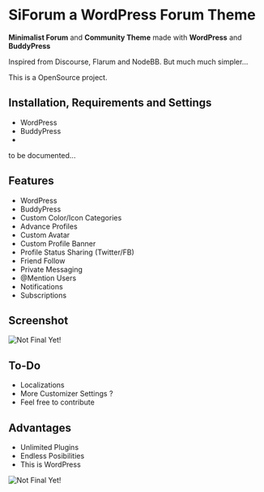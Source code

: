 # SiForum a WordPress Forum Theme 

**Minimalist Forum** and **Community Theme** made with **WordPress** and **BuddyPress**

Inspired from Discourse, Flarum and NodeBB. But much much simpler...

This is a OpenSource project. 




## Installation, Requirements and Settings

- WordPress
- BuddyPress
- 

to be documented...

## Features
 
- WordPress
- BuddyPress
- Custom Color/Icon Categories
- Advance Profiles
- Custom Avatar
- Custom Profile Banner
- Profile Status Sharing (Twitter/FB)
- Friend Follow
- Private Messaging
- @Mention Users
- Notifications
- Subscriptions


## Screenshot

![Not Final Yet!](https://raw.githubusercontent.com/sinanisler/SiForum/main/SiForum-v3.png)


## To-Do

- Localizations
- More Customizer Settings ?
- Feel free to contribute


## Advantages
- Unlimited Plugins
- Endless Posibilities 
- This is WordPress 

![Not Final Yet!](https://raw.githubusercontent.com/sinanisler/SiForum/main/gigi.gif)
